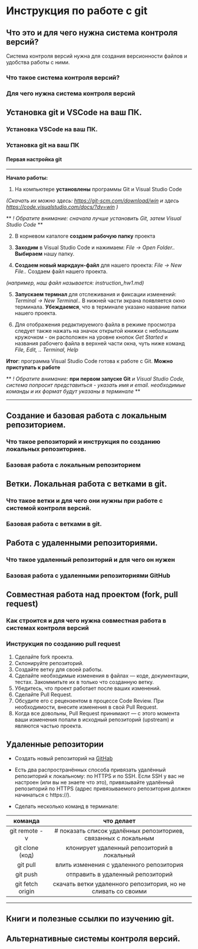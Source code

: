 # Инструкция по работе с git

## Что это и для чего нужна система контроля версий?

Система контроля версий нужна для создания версионности файлов и удобства работы с ними.

### Что такое система контроля версий?

### Для чего нужна система контроля версий

## Установка git и VSCode на ваш ПК.

### Установка VSCode на ваш ПК.

### Установка git на ваш ПК

#### Первая настройка git

---

**Начало работы:**

1. На компьютере **установлены** программы Git и Visual Studio Code

_(Скачать их можно здесь: https://git-scm.com/download/win
и здесь https://code.visualstudio.com/docs/?dv=win
)_

** _! Обратите внимание: сначала лучше установить Git, затем Visual Studio Code_ **

2. В корневом каталоге **создаем рабочую папку** проекта

3. **Заходим** в Visual Studio Code и нажимаем:
   _File -> Open Folder.._ **Выбираем** нашу папку.

4. **Создаем новый маркдаун-файл** для нашего проекта:
   _File -> New File.._ Создаем файл нашего проекта.

_(например, наш файл называется: instruction_hw1.md)_

5. **Запускаем термнал** для отслеживания и фиксации изменений: _Terminal -> New Terminal.._ В нижней части экрана появляется окно терминала. **Убеждаемся**, что в терминале указано название папки нашего проекта.

6. Для отображения редактируемого файла в режиме просмотра следует также нажать на значок открытой книжки с небольшим кружочком - он расположен на уровне кнопок _Get Started_ и названия рабочего файла в верхней части окна, чуть ниже команд _File, Edit, .. Terminal, Help_

**Итог**: программа Visual Studio Code готова к работе с Git. **Можно приступать к работе**

** _! Обратите внимание:_ **при первом запуске Git** _и Visual Studio Code, система попросит представиться - указать имя и email. необходимые команды и их формат будут указаны в терминале_ **

---

## Создание и базовая работа с локальным репозиторием.

### Что такое репозиторий и инструкция по созданию локальных репозиториев.

### Базовая работа с локальным репозиторием

## Ветки. Локальная работа с ветками в git.

### Что такое ветки и для чего они нужны при работе с системой контроля версий.

### Базовая работа с ветками в git.

## Работа с удаленными репозиториями.

### Что такое удаленный репозиторий и для чего он нужен

### Базовая работа с удаленными репозиториями GitHub

## Совместная работа над проектом (fork, pull request)

### Как строится и для чего нужна совместная работа в системах контроля версий

### Инструкция по созданию pull request

1. Сделайте fork проекта.
2. Склонируйте репозиторий.
3. Создайте ветку для своей работы.
4. Сделайте необходимые изменения в файлах — коде, документации, тестах. Закоммитьте их в только что созданную ветку.
5. Убедитесь, что проект работает после ваших изменений.
6. Сделайте Pull Request.
7. Обсудите его с рецензентом в процессе Code Review. При необходимости, внесите изменения в свой Pull Request.
8. Когда все довольны, Pull Request принимают — с этого момента ваши изменения попали в исходный репозиторий (upstream) и являются частью проекта.

## Удаленные репозитории

- Создать новый репозиторий на [GitHab](https://github.com/)

- Есть два распространённых способа привязать удалённый репозиторий к локальному: по HTTPS и по SSH. Если SSH у вас не настроен (или вы не знаете что это), привязывайте удалённый репозиторий по HTTPS (адрес привязываемого репозитория должен начинаться с https://).

- Сделать несколько команд в терминале:

|     команда      |                           что делает                            |
| :--------------: | :-------------------------------------------------------------: |
|  git remote -v   | # показать список удалённых репозиториев, связанных с локальным |
| git clone (код)  |           клонирует удаленный репозиторий в локальный           |
|     git pull     |            влить изменения с удаленного репозитория             |
|     git push     |                отправить в удаленный репозиторий                |
| git fetch origin |  скачать ветки удаленного репозитория, но не сливать со своими  |

---

## Книги и полезные ссылки по изучению git.

## Альтернативные системы контроля версий.
